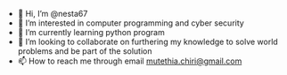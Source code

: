 - 👋 Hi, I’m @nesta67
- 👀 I’m interested in computer programming and cyber security
- 🌱 I’m currently learning python program
- 💞️ I’m looking to collaborate on furthering my knowledge to solve world problems and be part of the solution
- 📫 How to reach me through email mutethia.chiri@gmail.com

<!---
nesta67/nesta67 is a ✨ special ✨ repository because its `README.md` (this file) appears on your GitHub profile.
You can click the Preview link to take a look at your changes.
--->
